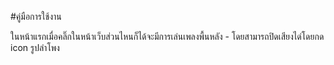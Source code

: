 #คู่มือการใช้งาน

ในหน้าแรกเมื่อคลิ๊กในหน้าเว็บส่วนไหนก็ได้จะมีการเล่นเพลงพื้นหลัง
    - โดยสามารถปิดเสียงได่โดยกด icon รูปลำโพง
    

